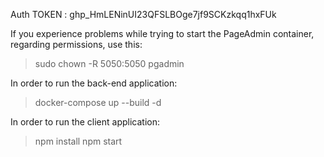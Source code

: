 Auth TOKEN : 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

If you experience problems while trying to start the PageAdmin container, regarding permissions, use this:
> sudo chown -R 5050:5050 pgadmin

In order to run the back-end application:
> docker-compose up --build -d

In order to run the client application:
> npm install
> npm start